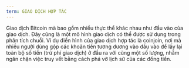```yaml
---
term: GIAO DỊCH HỢP TÁC
---
```


Giao dịch Bitcoin mà bao gồm nhiều thực thể khác nhau như đầu vào của giao dịch. Đây cũng là một mô hình giao dịch có thể được sử dụng trong phân tích chuỗi. Ví dụ điển hình của giao dịch hợp tác là coinjoin, nơi mà nhiều người dùng gộp các khoản tiền tương đương vào đầu vào để lấy lại toàn bộ số tiền (trừ phí giao dịch) ở đầu ra với cùng một số lượng, nhằm ngăn chặn việc truy vết bằng cách phá vỡ lịch sử của các đồng tiền.